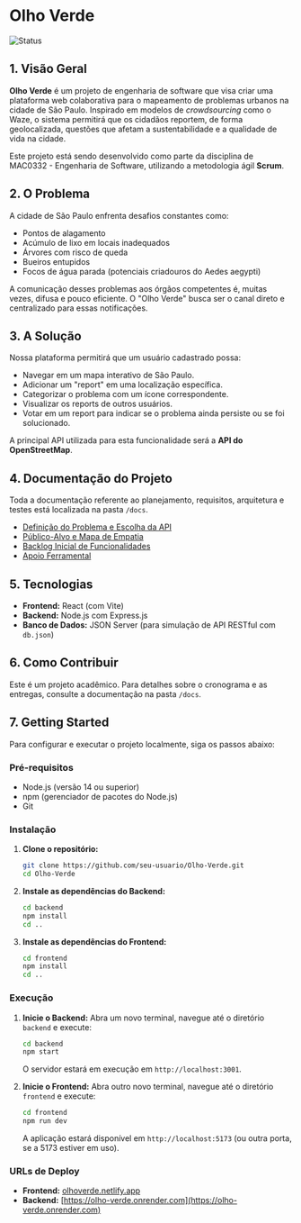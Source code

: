 # Olho Verde

![Status](https://img.shields.io/badge/status-em%20desenvolvimento-yellow)

## 1. Visão Geral

**Olho Verde** é um projeto de engenharia de software que visa criar uma plataforma web colaborativa para o mapeamento de problemas urbanos na cidade de São Paulo. Inspirado em modelos de *crowdsourcing* como o Waze, o sistema permitirá que os cidadãos reportem, de forma geolocalizada, questões que afetam a sustentabilidade e a qualidade de vida na cidade.

Este projeto está sendo desenvolvido como parte da disciplina de MAC0332 - Engenharia de Software, utilizando a metodologia ágil **Scrum**.

## 2. O Problema

A cidade de São Paulo enfrenta desafios constantes como:
*   Pontos de alagamento
*   Acúmulo de lixo em locais inadequados
*   Árvores com risco de queda
*   Bueiros entupidos
*   Focos de água parada (potenciais criadouros do Aedes aegypti)

A comunicação desses problemas aos órgãos competentes é, muitas vezes, difusa e pouco eficiente. O "Olho Verde" busca ser o canal direto e centralizado para essas notificações.

## 3. A Solução

Nossa plataforma permitirá que um usuário cadastrado possa:
*   Navegar em um mapa interativo de São Paulo.
*   Adicionar um "report" em uma localização específica.
*   Categorizar o problema com um ícone correspondente.
*   Visualizar os reports de outros usuários.
*   Votar em um report para indicar se o problema ainda persiste ou se foi solucionado.

A principal API utilizada para esta funcionalidade será a **API do OpenStreetMap**.

## 4. Documentação do Projeto

Toda a documentação referente ao planejamento, requisitos, arquitetura e testes está localizada na pasta `/docs`.

*   [Definição do Problema e Escolha da API](./docs/01_PROBLEMA_E_API.md)
*   [Público-Alvo e Mapa de Empatia](./docs/02_PUBLICO_ALVO.md)
*   [Backlog Inicial de Funcionalidades](./docs/03_BACKLOG_INICIAL.md)
*   [Apoio Ferramental](./docs/04_FERRAMENTAS.md)

## 5. Tecnologias

*   **Frontend:** React (com Vite)
*   **Backend:** Node.js com Express.js
*   **Banco de Dados:** JSON Server (para simulação de API RESTful com `db.json`)

## 6. Como Contribuir

Este é um projeto acadêmico. Para detalhes sobre o cronograma e as entregas, consulte a documentação na pasta `/docs`.

## 7. Getting Started

Para configurar e executar o projeto localmente, siga os passos abaixo:

### Pré-requisitos

*   Node.js (versão 14 ou superior)
*   npm (gerenciador de pacotes do Node.js)
*   Git

### Instalação

1.  **Clone o repositório:**
    ```bash
    git clone https://github.com/seu-usuario/Olho-Verde.git
    cd Olho-Verde
    ```

2.  **Instale as dependências do Backend:**
    ```bash
    cd backend
    npm install
    cd ..
    ```

3.  **Instale as dependências do Frontend:**
    ```bash
    cd frontend
    npm install
    cd ..
    ```

### Execução

1.  **Inicie o Backend:**
    Abra um novo terminal, navegue até o diretório `backend` e execute:
    ```bash
    cd backend
    npm start
    ```
    O servidor estará em execução em `http://localhost:3001`.

2.  **Inicie o Frontend:**
    Abra outro novo terminal, navegue até o diretório `frontend` e execute:
    ```bash
    cd frontend
    npm run dev
    ```
    A aplicação estará disponível em `http://localhost:5173` (ou outra porta, se a 5173 estiver em uso).

### URLs de Deploy

*   **Frontend:** [olhoverde.netlify.app](https://olhoverde.netlify.app)
*   **Backend:** [https://olho-verde.onrender.com](https://olho-verde.onrender.com)